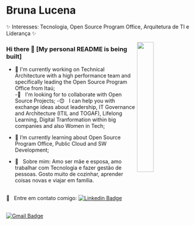 # Bruna Lucena

✨ Interesses: Tecnologia, Open Source Program Office, Arquitetura de TI e Liderança ✨

<img width="30%" align="right" src="https://i.pinimg.com/originals/0e/8b/ba/0e8bba3b043d49c8064324bedd01997f.gif">

### Hi there 👋 [My personal README is being built]

- 🔭 I'm currently working on Technical Architecture with a high performance team and specifically leading the Open Source Program Office from Itaú;
<br/>-:purple_heart: &nbsp; I'm looking for to collaborate with Open Source Projects;
-:blush: &nbsp; I can help you with exchange ideas about leadership, IT Governance and Architecture (ITIL and TOGAF), Lifelong Learning, Digital Tranformation within big companies and also Women in Tech;
- 🌱 I’m currently learning about Open Source Program Office, Public Cloud and SW Development;

- 💬  &nbsp; Sobre mim: Amo ser mãe e esposa, amo trabalhar com Tecnologia e fazer gestão de pessoas. Gosto muito de cozinhar, aprender coisas novas e viajar em família.


<br/> :email: &nbsp; Entre em contato comigo:
[![Linkedin Badge](https://img.shields.io/badge/-BrunaLucena-blue?style=flat-square&logo=Linkedin&logoColor=white&link=https://www.linkedin.com/in/bruna-lucena-76812655/)](https://www.linkedin.com/in/bruna-lucena-76812655/)

<br/> [![Gmail Badge](https://img.shields.io/badge/-bruna.lucena@gmail.com-c14438?style=flat-square&logo=Gmail&logoColor=white&link=mailto:bruna.lucena@gmail.com)](mailto:bruna.lucenao@gmail.com)
